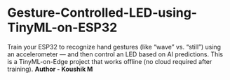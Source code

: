 # Gesture-Controlled-LED-using-TinyML-on-ESP32
Train your ESP32 to recognize hand gestures (like “wave” vs. “still”) using an accelerometer — and then control an LED based on AI predictions. This is a TinyML-on-Edge project that works offline (no cloud required after training).
<b>
Author - Koushik M
